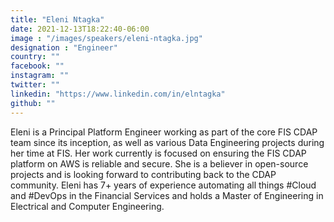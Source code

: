 ```yaml
---
title: "Eleni Ntagka"
date: 2021-12-13T18:22:40-06:00
image : "/images/speakers/eleni-ntagka.jpg"
designation : "Engineer"
country: ""
facebook: ""
instagram: ""
twitter: ""
linkedin: "https://www.linkedin.com/in/elntagka"
github: ""
---
```


Eleni is a Principal Platform Engineer working as part of the core FIS CDAP team since its inception, as well as various Data Engineering projects during her time at FIS. Her work currently is focused on ensuring the FIS CDAP platform on AWS is reliable and secure. She is a believer in open-source projects and is looking forward to contributing back to the CDAP community. Eleni has 7+ years of experience automating all things #Cloud and #DevOps in the Financial Services and holds a Master of Engineering in Electrical and Computer Engineering.